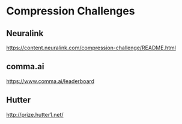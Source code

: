 # Compression Challenges

## Neuralink

https://content.neuralink.com/compression-challenge/README.html

## comma.ai

https://www.comma.ai/leaderboard

## Hutter

http://prize.hutter1.net/
